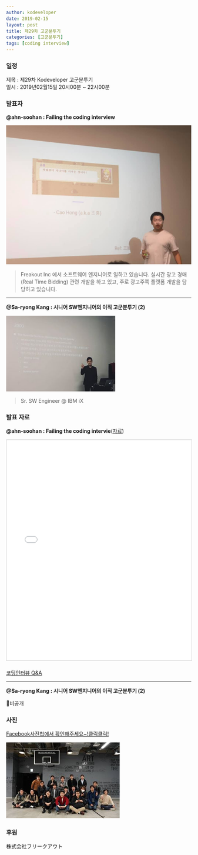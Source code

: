 ```yaml
---
author: kodeveloper
date: 2019-02-15
layout: post
title: 제29차 고군분투기
categories: [고군분투기]
tags: [coding interview]
---
```


### 일정

제목 : 제29차 Kodeveloper 고군분투기  
일시 : 2019년02월15일 20시00분 ~ 22시00분

### 발표자

**@ahn-soohan : Failing the coding interview**

![](/img/struggle/29/ahn-soohan.jpg)

>Freakout Inc 에서 소프트웨어 엔지니어로 일하고 있습니다. 실시간 광고 경매(Real Time Bidding) 관련 개발을 하고 있고, 주로 광고주쪽 플랫폼 개발을 담당하고 있습니다.

---

**@Sa-ryong Kang : 시니어 SW엔지니어의 이직 고군분투기 (2)**

![](/img/struggle/29/Sa-ryongKang.jpg)

>Sr. SW Engineer @ IBM iX


### 발표 자료

**@ahn-soohan : Failing the coding intervie**([자료](https://www.slideshare.net/SoohanAhn/failing-the-coding-interview))

<iframe src="//www.slideshare.net/slideshow/embed_code/key/A6zDl96eMmUHsI" width="700" height="600" frameborder="0" marginwidth="0" marginheight="0" scrolling="no" style="border:1px solid #CCC; border-width:1px; margin-bottom:5px; max-width: 100%;" allowfullscreen> </iframe>

[코딩인터뷰 Q&A](https://brunch.co.kr/@soohanahn/4)


---

**@Sa-ryong Kang : 시니어 SW엔지니어의 이직 고군분투기 (2)**

비공개

### 사진

[Facebook사진첩에서 확인해주세요~!클릭클릭!](https://www.facebook.com/media/set/?set=oa.2280563632188369&type=3)

![](/img/struggle/29/everyone.jpg)

### 후원

株式会社フリークアウト
